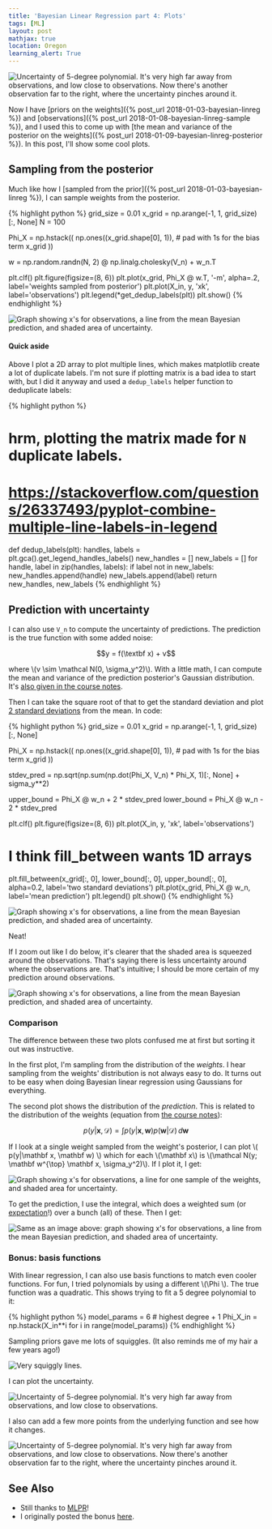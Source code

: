```yaml
---
title: 'Bayesian Linear Regression part 4: Plots'
tags: [ML]
layout: post
mathjax: true
location: Oregon
learning_alert: True
---
```


![Uncertainty of 5-degree polynomial. It's very high far away from observations, and low close to observations. Now there's another observation far to the right, where the uncertainty pinches around it.](/assets/2018-01-10-five-degrees-uncertainty-another-point.png)

Now I have [priors on the weights]({% post_url 2018-01-03-bayesian-linreg %}) and [observations]({% post_url 2018-01-08-bayesian-linreg-sample %}), and I used this to come up with [the mean and variance of the posterior on the weights]({% post_url 2018-01-09-bayesian-linreg-posterior %}). In this post, I'll show some cool plots.



## Sampling from the posterior

Much like how I [sampled from the prior]({% post_url 2018-01-03-bayesian-linreg %}), I can sample weights from the posterior.

{% highlight python %}
grid_size = 0.01
x_grid = np.arange(-1, 1, grid_size)[:, None]
N = 100

Phi_X = np.hstack((
    np.ones((x_grid.shape[0], 1)),  # pad with 1s for the bias term
    x_grid
))

w = np.random.randn(N, 2) @ np.linalg.cholesky(V_n) + w_n.T

plt.clf()
plt.figure(figsize=(8, 6))
plt.plot(x_grid, Phi_X @ w.T, '-m', alpha=.2, label='weights sampled from posterior')
plt.plot(X_in, y, 'xk', label='observations')
plt.legend(*get_dedup_labels(plt))
plt.show()
{% endhighlight %}

![Graph showing x's for observations, a line from the mean Bayesian prediction, and shaded area of uncertainty.](/assets/2018-01-10-samples.png)


#### Quick aside

Above I plot a 2D array to plot multiple lines, which makes matplotlib create a lot of duplicate labels. I'm not sure if plotting matrix is a bad idea to start with, but I did it anyway and used a `dedup_labels` helper function to deduplicate labels:

{% highlight python %}
# hrm, plotting the matrix made for `N` duplicate labels.
# https://stackoverflow.com/questions/26337493/pyplot-combine-multiple-line-labels-in-legend
def dedup_labels(plt):
    handles, labels = plt.gca().get_legend_handles_labels()
    new_handles = []
    new_labels = []
    for handle, label in zip(handles, labels):
        if label not in new_labels:
            new_handles.append(handle)
            new_labels.append(label)
    return new_handles, new_labels
{% endhighlight %}


## Prediction with uncertainty

I can also use `V_n` to compute the uncertainty of predictions. The prediction is the true function with some added noise:

$$y = f(\textbf x) + v$$

where \\(v \sim \mathcal N(0, \sigma_y^2)\\). With a little math, I can compute the mean and variance of the prediction posterior's Gaussian distribution. It's [also given in the course notes](http://www.inf.ed.ac.uk/teaching/courses/mlpr/2017/notes/w7a_bayesian_inference_prediction.html#predictions-for-bayesian-linear-regression).

Then I can take the square root of that to get the standard deviation and plot [2 standard deviations](https://en.wikipedia.org/wiki/68–95–99.7_rule) from the mean. In code:

{% highlight python %}
grid_size = 0.01
x_grid = np.arange(-1, 1, grid_size)[:, None]

Phi_X = np.hstack((
    np.ones((x_grid.shape[0], 1)),  # pad with 1s for the bias term
    x_grid
))

stdev_pred = np.sqrt(np.sum(np.dot(Phi_X, V_n) * Phi_X, 1)[:, None] + sigma_y**2)

upper_bound = Phi_X @ w_n + 2 * stdev_pred
lower_bound = Phi_X @ w_n - 2 * stdev_pred


plt.clf()
plt.figure(figsize=(8, 6))
plt.plot(X_in, y, 'xk', label='observations')
# I think fill_between wants 1D arrays
plt.fill_between(x_grid[:, 0], lower_bound[:, 0], upper_bound[:, 0], alpha=0.2, label='two standard deviations')
plt.plot(x_grid, Phi_X @ w_n, label='mean prediction')
plt.legend()
plt.show()
{% endhighlight %}

![Graph showing x's for observations, a line from the mean Bayesian prediction, and shaded area of uncertainty.](/assets/2018-01-10-uncertainty.png)

Neat!

If I zoom out like I do below, it's clearer that the shaded area is squeezed around the observations. That's saying there is less uncertainty around where the observations are. That's intuitive; I should be more certain of my prediction around observations.

![Graph showing x's for observations, a line from the mean Bayesian prediction, and shaded area of uncertainty.](/assets/2018-01-10-uncertainty-zoom-out.png)

### Comparison

The difference between these two plots confused me at first but sorting it out was instructive.

In the first plot, I'm sampling from the distribution of the *weights*. I hear sampling from the weights' distribution is not always easy to do. It turns out to be easy when doing Bayesian linear regression using Gaussians for everything.

The second plot shows the distribution of the *prediction*. This is related to the distribution of the weights (equation from [the course notes](http://www.inf.ed.ac.uk/teaching/courses/mlpr/2017/notes/w7a_bayesian_inference_prediction.html#predictions-for-bayesian-linear-regression)):

$$p(y|\mathbf x, \mathcal D) = \int p(y | \mathbf x, \mathbf w) p(\mathbf w|\mathcal D) \, d \mathbf w$$

If I look at a single weight sampled from the weight's posterior, I can plot
\\( p\(y|\mathbf x, \mathbf w\) \\)
which for each \\(\mathbf x\\) is \\(\mathcal N(y; \mathbf w^{\top} \mathbf x, \sigma_y^2)\\). If I plot it, I get:

![Graph showing x's for observations, a line for one sample of the weights, and shaded area for uncertainty.](/assets/2018-01-10-sample-with-error.png)

To get the prediction, I use the integral, which does a weighted sum (or [expectation](https://en.wikipedia.org/wiki/Expected_value)!) over a bunch (all) of these. Then I get:

![Same as an image above: graph showing x's for observations, a line from the mean Bayesian prediction, and shaded area of uncertainty.](/assets/2018-01-10-uncertainty.png)


### Bonus: basis functions

With linear regression, I can also use basis functions to match even cooler functions.
For fun, I tried polynomials by using a different \\(\Phi \\). The true function was a quadratic. This shows
trying to fit a 5 degree polynomial to it:


{% highlight python %}
model_params = 6  # highest degree + 1
Phi_X_in = np.hstack(X_in**i for i in range(model_params))
{% endhighlight %}

Sampling priors gave me lots of squiggles. (It also reminds me of my hair a few years ago!)

![Very squiggly lines.](/assets/2018-01-10-five-degrees.png)

I can plot the uncertainty.

![Uncertainty of 5-degree polynomial. It's very high far away from observations, and low close to observations.](/assets/2018-01-10-five-degrees-uncertainty-few.png)

I also can add a few more points from the underlying function and see how it changes.

![Uncertainty of 5-degree polynomial. It's very high far away from observations, and low close to observations. Now there's another observation far to the right, where the uncertainty pinches around it.](/assets/2018-01-10-five-degrees-uncertainty-another-point.png)


## See Also

 - Still thanks to [MLPR](http://www.inf.ed.ac.uk/teaching/courses/mlpr/2017/notes/)!
 - I originally posted the bonus [here](https://gist.github.com/jessstringham/827d8582eb4e3e0c26e9b16f6105621a).


